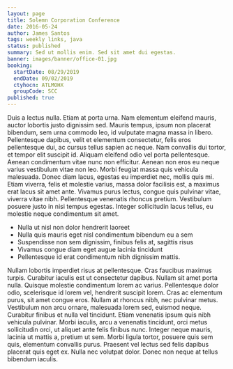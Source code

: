 ```yaml
---
layout: page
title: Solemn Corporation Conference
date: 2016-05-24
author: James Santos
tags: weekly links, java
status: published
summary: Sed ut mollis enim. Sed sit amet dui egestas.
banner: images/banner/office-01.jpg
booking:
  startDate: 08/29/2019
  endDate: 09/02/2019
  ctyhocn: ATLMOHX
  groupCode: SCC
published: true
---
```

Duis a lectus nulla. Etiam at porta urna. Nam elementum eleifend mauris, auctor lobortis justo dignissim sed. Mauris tempus, ipsum non placerat bibendum, sem urna commodo leo, id vulputate magna massa in libero. Pellentesque dapibus, velit et elementum consectetur, felis eros pellentesque dui, ac cursus tellus sapien ac neque. Nam convallis dui tortor, et tempor elit suscipit id. Aliquam eleifend odio vel porta pellentesque. Aenean condimentum vitae nunc non efficitur. Aenean non eros eu neque varius vestibulum vitae non leo. Morbi feugiat massa quis vehicula malesuada. Donec diam lacus, egestas eu imperdiet nec, mollis quis mi. Etiam viverra, felis et molestie varius, massa dolor facilisis est, a maximus erat lacus sit amet ante. Vivamus purus lectus, congue quis pulvinar vitae, viverra vitae nibh. Pellentesque venenatis rhoncus pretium. Vestibulum posuere justo in nisi tempus egestas. Integer sollicitudin lacus tellus, eu molestie neque condimentum sit amet.

* Nulla ut nisl non dolor hendrerit laoreet
* Nulla quis mauris eget nisl condimentum bibendum eu a sem
* Suspendisse non sem dignissim, finibus felis at, sagittis risus
* Vivamus congue diam eget augue lacinia tincidunt
* Pellentesque id erat condimentum nibh dignissim mattis.

Nullam lobortis imperdiet risus at pellentesque. Cras faucibus maximus turpis. Curabitur iaculis est ut consectetur dapibus. Nullam sit amet porta nulla. Quisque molestie condimentum lorem ac varius. Pellentesque dolor odio, scelerisque id lorem vel, hendrerit suscipit lorem. Cras ac elementum purus, sit amet congue eros.
Nullam at rhoncus nibh, nec pulvinar metus. Vestibulum non arcu ornare, malesuada lorem sed, euismod neque. Curabitur finibus et nulla vel tincidunt. Etiam venenatis ipsum quis nibh vehicula pulvinar. Morbi iaculis, arcu a venenatis tincidunt, orci metus sollicitudin orci, ut aliquet ante felis finibus nunc. Integer neque mauris, lacinia ut mattis a, pretium ut sem. Morbi ligula tortor, posuere quis sem quis, elementum convallis purus. Praesent vel lectus sed felis dapibus placerat quis eget ex. Nulla nec volutpat dolor. Donec non neque at tellus bibendum iaculis.
